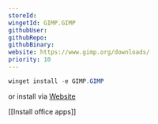 ```yaml
---
storeId: 
wingetId: GIMP.GIMP
githubUser: 
githubRepo: 
githubBinary: 
website: https://www.gimp.org/downloads/
priority: 10
---
```



```powershell
winget install -e GIMP.GIMP
```

or install via [Website](https://www.gimp.org/downloads/)



[[Install office apps]]